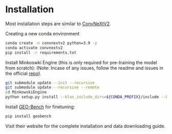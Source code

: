 # Installation

Most installation steps are similar to [ConvNeXtV2](https://github.com/facebookresearch/ConvNeXt-V2). 

Creating a new conda environment
```sh
conda create -n convnextv2 python=3.9 -y
conda activate convnextv2
pip install -r requirements.txt
```

Install Minkoswki Engine (this is only required for pre-training the model from scratch):
(Note: Incase of any issues, follow the readme and issues in the official [repo](https://github.com/shwoo93/MinkowskiEngine/tree/bbc30ef581ea6deb505976b663f5fc2358a83749)).

```sh
git submodule update --init --recursive
git submodule update --recursive --remote
cd MinkowskiEngine
python setup.py install --blas_include_dirs=${CONDA_PREFIX}/include --blas=openblas
```

Install [GEO-Bench](https://github.com/ServiceNow/geo-bench) for finetuning:
```sh
pip install geobench
```
Visit their website for the complete installation and data downloading guide.